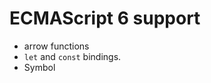 ECMAScript 6 support
====================

 * arrow functions
 * `let` and `const` bindings.
 * Symbol
